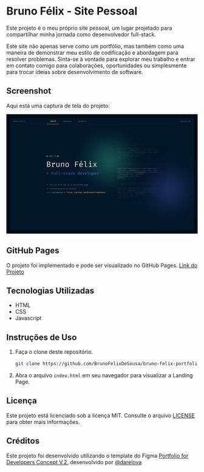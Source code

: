 
# Bruno Félix - Site Pessoal

Este projeto é o meu próprio site pessoal, um lugar projetado para compartilhar minha jornada como desenvolvedor full-stack.

<!-- Aqui, além de oferecer uma visão detalhada sobre mim, incluindo minha formação, experiência e habilidades, também destaco alguns dos projetos nos quais tenho trabalhado. -->

Este site não apenas serve como um portfólio, mas também como uma maneira de demonstrar meu estilo de codificação e abordagem para resolver problemas. Sinta-se à vontade para explorar meu trabalho e entrar em contato comigo para colaborações, oportunidades ou simplesmente para trocar ideias sobre desenvolvimento de software.


## Screenshot

Aqui está uma captura de tela do projeto:

![alt text](public/images/demo.png)

## GitHub Pages

O projeto foi implementado e pode ser visualizado no GitHub Pages. [Link do Projeto](https://brunofelixdesousa.github.io/bruno-felix-portfolio/)

## Tecnologias Utilizadas

- HTML
- CSS
- Javascript


## Instruções de Uso

1. Faça o clone deste repositório.
   ```bash
   git clone https://github.com/BrunoFelixDeSousa/bruno-felix-portfolio.git
   ```

2. Abra o arquivo `index.html` em seu navegador para visualizar a Landing Page.

<!-- ## Contribuições

[Guia para contribuições, incluindo informações sobre como relatar problemas, propor melhorias e enviar pull requests.]

1. Faça um Fork do projeto
2. Crie uma branch para sua feature (`git checkout -b feature/sua-feature`)
3. Faça commit das suas mudanças (`git commit -m 'Adiciona nova feature'`)
4. Faça push para a branch (`git push origin feature/sua-feature`)
5. Abra um Pull Request -->

## Licença

Este projeto está licenciado sob a licença MIT. Consulte o arquivo [LICENSE](LICENSE) para obter mais informações.

## Créditos

Este projeto foi desenvolvido utilizando o template do Figma <a href="https://www.figma.com/community/file/1100794861710979147" target="_blank"> Portfolio for Developers Concept V.2</a>, desenvolvido por <a href ="https://www.behance.net/darelova" target="_blank">@darelova</a>
